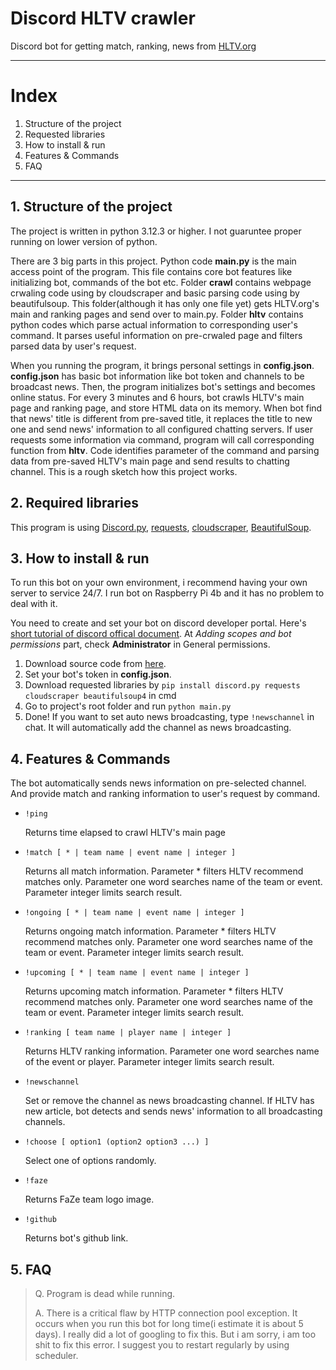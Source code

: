 # Discord HLTV crawler
Discord bot for getting match, ranking, news from [HLTV.org](https://HLTV.org)

---

# Index
1. Structure of the project
2. Requested libraries
3. How to install & run
4. Features & Commands
5. FAQ
---

## 1. Structure of the project
 The project is written in python 3.12.3 or higher. I not guaruntee proper running on lower version of python.

 There are 3 big parts in this project. Python code **main.py** is the main access point of the program. This file contains core bot features like initializing bot, commands of the bot etc. Folder **crawl** contains webpage crwaling code using by cloudscraper and basic parsing code using by beautifulsoup. This folder(although it has only one file yet) gets HLTV.org's main and ranking pages and send over to main.py. Folder **hltv** contains python codes which parse actual information to corresponding user's command. It parses useful information on pre-crwaled page and filters parsed data by user's request.

 When you running the program, it brings personal settings in **config.json**. **config.json** has basic bot information like bot token and channels to be broadcast news. Then, the program initializes bot's settings and becomes online status. For every 3 minutes and 6 hours, bot crawls HLTV's main page and ranking page, and store HTML data on its memory. When bot find that news' title is different from pre-saved title, it replaces the title to new one and send news' information to all configured chatting servers. If user requests some information via command, program will call corresponding function from **hltv**. Code identifies parameter of the command and parsing data from pre-saved HLTV's main page and send results to chatting channel. This is a rough sketch how this project works.

## 2. Required libraries
 This program is using [Discord.py](https://github.com/Rapptz/discord.py), [requests](https://github.com/psf/requests), [cloudscraper](https://github.com/VeNoMouS/cloudscraper), [BeautifulSoup](https://github.com/wention/BeautifulSoup4).

## 3. How to install & run
 To run this bot on your own environment, i recommend having your own server to service 24/7. I run bot on Raspberry Pi 4b and it has no problem to deal with it.

 You need to create and set your bot on discord developer portal. Here's [short tutorial of discord offical document](https://discord.com/developers/docs/quick-start/getting-started#step-1-creating-an-app). At *Adding scopes and bot permissions* part, check **Administrator** in General permissions.

 1. Download source code from [here](https://github.com/ljh5553/discord-hltv-crawler/releases).
 2. Set your bot's token in **config.json**.
 3. Download requested libraries by ```pip install discord.py requests cloudscraper beautifulsoup4``` in cmd
 4. Go to project's root folder and run ```python main.py```
 5. Done! If you want to set auto news broadcasting, type ```!newschannel``` in chat. It will automatically add the channel as news broadcasting.
 
## 4. Features & Commands
 The bot automatically sends news information on pre-selected channel. And provide match and ranking information to user's request by command.
 
 * ```!ping```
    
    Returns time elapsed to crawl HLTV's main page

 * ```!match [ * | team name | event name | integer ]```
    
    Returns all match information. Parameter * filters HLTV recommend matches only. Parameter one word searches name of the team or event. Parameter integer limits search result.

 * ```!ongoing [ * | team name | event name | integer ]```
    
    Returns ongoing match information. Parameter * filters HLTV recommend matches only. Parameter one word searches name of the team or event. Parameter integer limits search result.

 * ```!upcoming [ * | team name | event name | integer ]```
    
    Returns upcoming match information. Parameter * filters HLTV recommend matches only. Parameter one word searches name of the team or event. Parameter integer limits search result.

 * ```!ranking [ team name | player name | integer ]```
    
    Returns HLTV ranking information. Parameter one word searches name of the event or player. Parameter integer limits search result.

 * ```!newschannel```
    
    Set or remove the channel as news broadcasting channel. If HLTV has new article, bot detects and sends news' information to all broadcasting channels.

 * ```!choose [ option1 (option2 option3 ...) ]```
    
    Select one of options randomly.

 * ```!faze```
    
    Returns FaZe team logo image.

 * ```!github```
    
    Returns bot's github link.

## 5. FAQ

 > Q. Program is dead while running.
 >
 > A. There is a critical flaw by HTTP connection pool exception. It occurs when you run this bot for long time(i estimate it is about 5 days). I really did a lot of googling to fix this. But i am sorry, i am too shit to fix this error. I suggest you to restart regularly by using scheduler.
